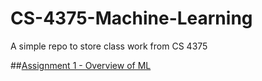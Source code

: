 # CS-4375-Machine-Learning
A simple repo to store class work from CS 4375


##[Assignment 1 - Overview of ML](https://github.com/hampster2018/CS-4375-Machine-Learning/blob/main/Overview_of_ML.pdf)
